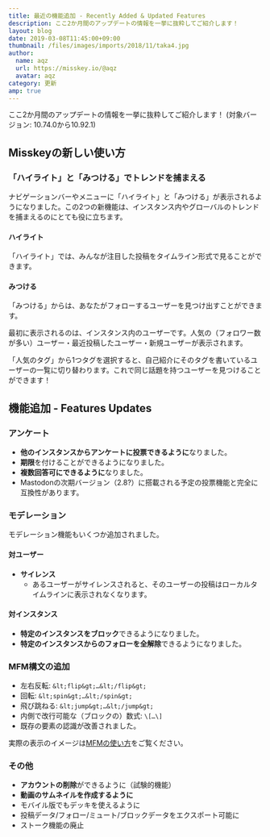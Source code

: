 ```yaml
---
title: 最近の機能追加 - Recently Added & Updated Features
description: ここ2か月間のアップデートの情報を一挙に抜粋してご紹介します！
layout: blog
date: 2019-03-08T11:45:00+09:00
thumbnail: /files/images/imports/2018/11/taka4.jpg
author:
  name: aqz
  url: https://misskey.io/@aqz
  avatar: aqz
category: 更新
amp: true
---
```

ここ2か月間のアップデートの情報を一挙に抜粋してご紹介します！ (対象バージョン: 10.74.0から10.92.1)

## Misskeyの新しい使い方
### 「ハイライト」と「みつける」でトレンドを捕まえる
ナビゲーションバーやメニューに「ハイライト」と「みつける」が表示されるようになりました。この2つの新機能は、インスタンス内やグローバルのトレンドを捕まえるのにとても役に立ちます。

#### ハイライト
「ハイライト」では、みんなが注目した投稿をタイムライン形式で見ることができます。

#### みつける
「みつける」からは、あなたがフォローするユーザーを見つけ出すことができます。

最初に表示されるのは、インスタンス内のユーザーです。人気の（フォロワー数が多い）ユーザー・最近投稿したユーザー・新規ユーザーが表示されます。

「人気のタグ」から1つタグを選択すると、自己紹介にそのタグを書いているユーザーの一覧に切り替わります。これで同じ話題を持つユーザーを見つけることができます！

## 機能追加 - Features Updates
### アンケート
- **他のインスタンスからアンケートに投票できるように**なりました。
- **期限**を付けることができるようになりました。
- **複数回答可にできるように**なりました。
- Mastodonの次期バージョン（2.8?）に搭載される予定の投票機能と完全に互換性があります。

### モデレーション
モデレーション機能もいくつか追加されました。

#### 対ユーザー
- **サイレンス**
  * あるユーザーがサイレンスされると、そのユーザーの投稿はローカルタイムラインに表示されなくなります。

#### 対インスタンス
- **特定のインスタンスをブロック**できるようになりました。
- **特定のインスタンスからのフォローを全解除**できるようになりました。

### MFM構文の追加
- 左右反転: `&lt;flip&gt;…&lt;/flip&gt;`
- 回転: `&lt;spin&gt;…&lt;/spin&gt;`
- 飛び跳ねる: `&lt;jump&gt;…&lt;/jump&gt;`
- 内側で改行可能な（ブロックの）数式: `\[…\]`
- 既存の要素の認識が改善されました。

実際の表示のイメージは[MFMの使い方](../../../../wiki/usage/mfm/)をご覧ください。

### その他
- **アカウントの削除**ができるように（試験的機能）
- **動画のサムネイルを作成するように**
- モバイル版でもデッキを使えるように
- 投稿データ/フォロー/ミュート/ブロックデータをエクスポート可能に
- ストーク機能の廃止
